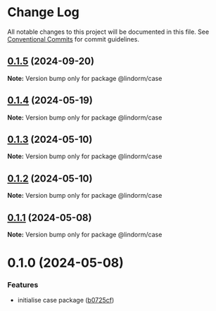 # Change Log

All notable changes to this project will be documented in this file.
See [Conventional Commits](https://conventionalcommits.org) for commit guidelines.

## [0.1.5](https://github.com/lindorm-io/monorepo/compare/@lindorm/case@0.1.4...@lindorm/case@0.1.5) (2024-09-20)

**Note:** Version bump only for package @lindorm/case

## [0.1.4](https://github.com/lindorm-io/monorepo/compare/@lindorm/case@0.1.3...@lindorm/case@0.1.4) (2024-05-19)

**Note:** Version bump only for package @lindorm/case

## [0.1.3](https://github.com/lindorm-io/monorepo/compare/@lindorm/case@0.1.2...@lindorm/case@0.1.3) (2024-05-10)

**Note:** Version bump only for package @lindorm/case

## [0.1.2](https://github.com/lindorm-io/monorepo/compare/@lindorm/case@0.1.1...@lindorm/case@0.1.2) (2024-05-10)

**Note:** Version bump only for package @lindorm/case

## [0.1.1](https://github.com/lindorm-io/monorepo/compare/@lindorm/case@0.1.0...@lindorm/case@0.1.1) (2024-05-08)

**Note:** Version bump only for package @lindorm/case

# 0.1.0 (2024-05-08)

### Features

- initialise case package ([b0725cf](https://github.com/lindorm-io/monorepo/commit/b0725cf548998730598532465bba3ee62e0a06d9))
